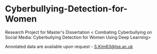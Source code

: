 # Cyberbullying-Detection-for-Women
Research Project for Master's Dissertation < Combating Cyberbullying on Social Media: Cyberbullying Detection for Women Using Deep Learning>

Annotated data are available upon request - S.Kim63@lse.ac.uk 
